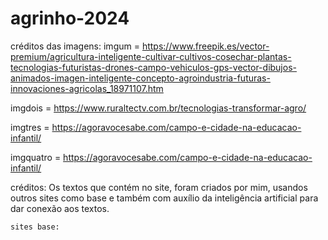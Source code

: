 # agrinho-2024

créditos das imagens:
  imgum = https://www.freepik.es/vector-premium/agricultura-inteligente-cultivar-cultivos-cosechar-plantas-tecnologias-futuristas-drones-campo-vehiculos-gps-vector-dibujos-animados-imagen-inteligente-concepto-agroindustria-futuras-innovaciones-agricolas_18971107.htm

  imgdois = https://www.ruraltectv.com.br/tecnologias-transformar-agro/

  imgtres = https://agoravocesabe.com/campo-e-cidade-na-educacao-infantil/
  
  imgquatro = https://agoravocesabe.com/campo-e-cidade-na-educacao-infantil/

créditos: 
    Os textos que contém no site, foram criados por mim, usandos outros sites como base e também com auxílio da inteligência artificial para dar conexão aos textos.

    sites base:
      